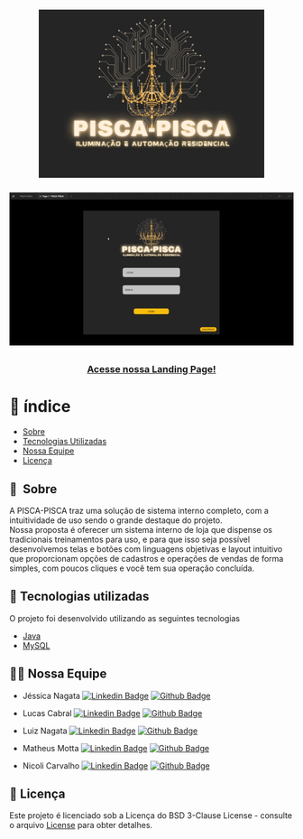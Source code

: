<h1 align="center">
    <img src="https://github.com/Pisca-Pisca/SistemaPISCAPISCA/blob/master/Files%20Readme/logo%20pp.jpg" width="400">
</h1>

<div align="center">
    <img src="https://github.com/Pisca-Pisca/SistemaPISCAPISCA/blob/master/Files%20Readme/PISCA%20PISCA%20-%20Figma%20(1).gif?raw=true">
</div>

##

<h3 align="center">
    <a href="https://piscapisca.netlify.app/">Acesse nossa Landing Page!</a>
</h3>

# 📌&nbsp;índice

- [Sobre](#-sobre)
- [Tecnologias Utilizadas](#-tecnologias-utilizadas)
- [Nossa Equipe](#-nossa-equipe)
- [Licença](#-licença)

## 🔖&nbsp; Sobre

A PISCA-PISCA traz uma solução de sistema interno completo, com a intuitividade de uso sendo o grande destaque do projeto. <br>
Nossa proposta é oferecer um sistema interno de loja que dispense os tradicionais treinamentos para uso, e para que isso seja possível desenvolvemos telas e botões com linguagens objetivas e 
layout intuitivo que proporcionam opções de cadastros e operações de vendas de forma simples, com poucos cliques e você tem sua operação concluída.



## 🚀 Tecnologias utilizadas

O projeto foi desenvolvido utilizando as seguintes tecnologias

- [Java](https://www.java.com/en/)
- [MySQL](https://www.mysql.com)

## 👩‍💻 Nossa Equipe

- Jéssica Nagata [![Linkedin Badge](https://img.shields.io/badge/-LinkedIn-blue?style=flat-square&logo=Linkedin&logoColor=white&link=https://www.linkedin.com/in/j%C3%A9ssica-marques-nagata-08935a1b1/)](https://www.linkedin.com/in/j%C3%A9ssica-marques-nagata-08935a1b1/) [![Github Badge](https://img.shields.io/badge/-Github-000?style=flat-square&logo=Github&logoColor=white&link=https://github.com/JessicaNagata)](https://github.com/JessicaNagata)

- Lucas Cabral [![Linkedin Badge](https://img.shields.io/badge/-LinkedIn-blue?style=flat-square&logo=Linkedin&logoColor=white&link=https://www.linkedin.com/in/lucas-cabral-r3006/)](https://www.linkedin.com/in/lucas-cabral-r3006/) [![Github Badge](https://img.shields.io/badge/-Github-000?style=flat-square&logo=Github&logoColor=white&link=https://github.com/LucasCabral1)](https://github.com/LucasCabral1)

- Luiz Nagata [![Linkedin Badge](https://img.shields.io/badge/-LinkedIn-blue?style=flat-square&logo=Linkedin&logoColor=white&link=https://www.linkedin.com/in/luiz-nagata-b99189211//)](https://www.linkedin.com/in/luiz-nagata-b99189211/) [![Github Badge](https://img.shields.io/badge/-Github-000?style=flat-square&logo=Github&logoColor=white&link=https://github.com/luiz266)](https://github.com/luiz266)

- Matheus Motta [![Linkedin Badge](https://img.shields.io/badge/-LinkedIn-blue?style=flat-square&logo=Linkedin&logoColor=white&link=https://www.linkedin.com/in/matheus-motta-a54646209/)](https://www.linkedin.com/in/matheus-motta-a54646209/) [![Github Badge](https://img.shields.io/badge/-Github-000?style=flat-square&logo=Github&logoColor=white&link=https://github.com/MatheusMotta12)](https://github.com/MatheusMotta12)

- Nicoli Carvalho [![Linkedin Badge](https://img.shields.io/badge/-LinkedIn-blue?style=flat-square&logo=Linkedin&logoColor=white&link=https://www.linkedin.com/in/nicoli-carvalho/)](https://www.linkedin.com/in/nicoli-carvalho/) [![Github Badge](https://img.shields.io/badge/-Github-000?style=flat-square&logo=Github&logoColor=white&link=https://github.com/Nickcarv18)](https://github.com/Nickcarv18)


## 📃 Licença

Este projeto é licenciado sob a Licença do BSD 3-Clause License - consulte o arquivo <a href="https://github.com/Pisca-Pisca/SistemaPISCAPISCA/blob/master/LICENSE">License</a> para obter detalhes.
